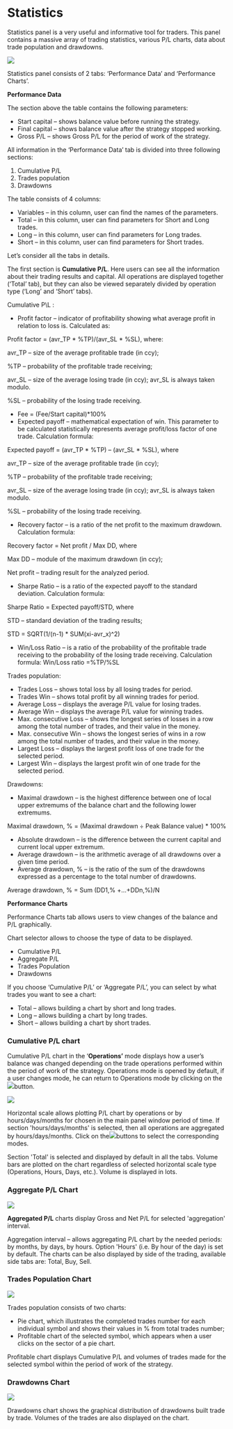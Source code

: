 # Statistics

Statistics panel is a very useful and informative tool for traders. This panel contains a massive array of trading statistics, various P/L charts, data about trade population and drawdowns.

![](../../.gitbook/assets/screenshot_1%20%283%29.png)

Statistics panel consists of 2 tabs: ‘Performance Data’ and ‘Performance Charts’.

**Performance Data**

The section above the table contains the following parameters:

* Start capital – shows balance value before running the strategy.
* Final capital – shows balance value after the strategy stopped working.
* Gross P/L – shows Gross P/L for the period of work of the strategy.

All information in the ‘Performance Data’ tab is divided into three following sections:

1. Cumulative P/L
2. Trades population
3. Drawdowns

The table consists of 4 columns:

* Variables – in this column, user can find the names of the parameters.
* Total – in this column, user can find parameters for Short and Long trades.
* Long – in this column, user can find parameters for Long trades.
* Short – in this column, user can find parameters for Short trades.

Let’s consider all the tabs in details.

The first section is **Cumulative P/L**. Here users can see all the information about their trading results and capital. All operations are displayed together \(‘Total’ tab\), but they can also be viewed separately divided by operation type \(‘Long’ and ‘Short’ tabs\). 

Cumulative P\L :

* Profit factor – indicator of profitability showing what average profit in relation to loss is. Calculated as:

Profit factor = \(avr\_TP \* %TP\)/\(avr\_SL \* %SL\), where:

avr\_TP – size of the average profitable trade \(in ccy\);

%TP – probability of the profitable trade receiving;

avr\_SL – size of the average losing trade \(in ccy\); avr\_SL is always taken modulo.

%SL – probability of the losing trade receiving.

* Fee = \(Fee/Start capital\)\*100%
* Expected payoff – mathematical expectation of win. This parameter to be calculated statistically represents average profit/loss factor of one trade. Calculation formula:

Expected payoff = \(avr\_TP \* %TP\) – \(avr\_SL \* %SL\), where

avr\_TP – size of the average profitable trade \(in ccy\);

%TP – probability of the profitable trade receiving;

avr\_SL – size of the average losing trade \(in ccy\); avr\_SL is always taken modulo.

%SL – probability of the losing trade receiving.

* Recovery factor – is a ratio of the net profit to the maximum drawdown. Calculation formula:

Recovery factor = Net profit / Max DD, where

Max DD – module of the maximum drawdown \(in ccy\);

Net profit – trading result for the analyzed period.

* Sharpe Ratio – is a ratio of the expected payoff to the standard deviation. Calculation formula:

Sharpe Ratio = Expected payoff/STD, where

STD – standard deviation of the trading results;

STD = SQRT\(1/\(n-1\) \* SUM\(xi-avr\_x\)^2\)

* Win/Loss Ratio – is a ratio of the probability of the profitable trade receiving to the probability of the losing trade receiving. Calculation formula: Win/Loss ratio =%TP/%SL

Trades population:

* Trades Loss – shows total loss by all losing trades for period.
* Trades Win – shows total profit by all winning trades for period.
* Average Loss – displays the average P/L value for losing trades.
* Average Win – displays the average P/L value for winning trades.
* Max. consecutive Loss – shows the longest series of losses in a row among the total number of trades, and their value in the money.
* Max. consecutive Win – shows the longest series of wins in a row among the total number of trades, and their value in the money.
* Largest Loss – displays the largest profit loss of one trade for the selected period.
* Largest Win – displays the largest profit win of one trade for the selected period.

Drawdowns:

* Maximal drawdown – is the highest difference between one of local upper extremums of the balance chart and the following lower extremums.

Maximal drawdown, % = \(Maximal drawdown ÷ Peak Balance value\) \* 100%

* Absolute drawdown – is the difference between the current capital and current local upper extremum.
* Average drawdown – is the arithmetic average of all drawdowns over a given time period.
* Average drawdown, % – is the ratio of the sum of the drawdowns expressed as a percentage to the total number of drawdowns.

Average drawdown, % = Sum \(DD1,% +…+DDn,%\)/N

**Performance Charts**

Performance Charts tab allows users to view changes of the balance and P/L graphically.

Chart selector allows to choose the type of data to be displayed.

* Cumulative P/L
* Aggregate P/L
* Trades Population
* Drawdowns

If you choose ‘Cumulative P/L’ or ‘Aggregate P/L’, you can select by what trades you want to see a chart:

* Total – allows building a chart by short and long trades.
* Long – allows building a chart by long trades.
* Short – allows building a chart by short trades.

### **Cumulative P/L chart**

Cumulative P/L chart in the ‘**Operations’** mode displays how a user’s balance was changed depending on the trade operations performed within the period of work of the strategy. Operations mode is opened by default, if a user changes mode, he can return to Operations mode by clicking on the![](../../.gitbook/assets/2%20%2868%29.png)button.

![](../../.gitbook/assets/screenshot_2%20%281%29.png)

Horizontal scale allows plotting P/L chart by operations or by hours/days/months for chosen in the main panel window period of time. If section 'hours/days/months' is selected, then all operations are aggregated by hours/days/months. Click on the![](../../.gitbook/assets/7%20%2826%29.png)buttons to select the corresponding modes.

Section 'Total' is selected and displayed by default in all the tabs. Volume bars are plotted on the chart regardless of selected horizontal scale type \(Operations, Hours, Days, etc.\). Volume is displayed in lots.

### **Aggregate P/L Chart**

![](../../.gitbook/assets/screenshot_3.png)

**Aggregated P/L** charts display Gross and Net P/L for selected 'aggregation' interval.

Aggregation interval – allows aggregating P/L chart by the needed periods: by months, by days, by hours. Option 'Hours' \(i.e. By hour of the day\) is set by default. The charts can be also displayed by side of the trading, available side tabs are: Total, Buy, Sell. 

### **Trades Population Chart**

![](../../.gitbook/assets/tr-popul1.png)

Trades population consists of two charts:

* Pie chart, which illustrates the completed trades number for each individual symbol and shows their values in % from total trades number;
* Profitable chart of the selected symbol, which appears when a user clicks on the sector of a pie chart.

Profitable chart displays Cumulative P/L and volumes of trades made for the selected symbol within the period of work of the strategy.

### **Drawdowns Chart**

![](../../.gitbook/assets/screenshot_4%20%284%29.png)

Drawdowns chart shows the graphical distribution of drawdowns built trade by trade. Volumes of the trades are also displayed on the chart.

